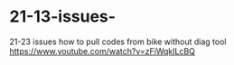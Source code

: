 # 21-13-issues-
 21-23 issues 
  how to pull codes from bike without diag tool https://www.youtube.com/watch?v=zFiWqkILcBQ
  
